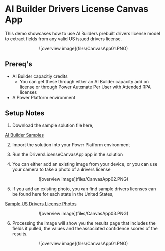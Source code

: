 # AI Builder Drivers License Canvas App

This demo showcases how to use AI Builders prebuilt drivers license model to extract fields from any valid US issued drivers license.

<p align="center">
![overview image](files/CanvasApp01.PNG)
</p>

## Prereq's

* AI Builder capacitiy credits
	* You can get these through either an AI Builder capacity add on license or through Power Automate Per User with Attended RPA licenses
* A Power Platform environment

## Setup Notes
1. Download the sample solution file here,

[AI Builder Samples](https://github.com/microsoft/Federal-Business-Applications/raw/main/demos/ai-builder-drivers-license/files/AIBuilderSamples_1_0_0_3.zip)

2. Import the solution into your Power Platform environment

3. Run the DriversLicenseCanvasApp app in the solution

4. You can either add an existing image from your device, or you can use your camera to take a photo of a drivers license

<p align="center">
![overview image](files/CanvasApp02.PNG)
</p>

5. If you add an existing photo, you can find sample drivers licenses can be found here for each state in the United States,

[Sample US Drivers License Photos](https://github.com/SteveWinward/PowerApps/blob/master/WriteUps/Samples/AIBuilder_IDReader/SampleDriversLicenses.zip)

<p align="center">
![overview image](files/CanvasApp03.PNG)
</p>

6. Processing the image will show you the results page that includes the fields it pulled, the values and the associated confidence scores of the results.

<p align="center">
![overview image](files/CanvasApp01.PNG)
</p>
